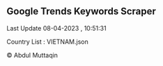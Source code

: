 

## Google Trends Keywords Scraper 
 
Last Update 08-04-2023 , 10:51:31

Country List :
VIETNAM.json



© Abdul Muttaqin 
